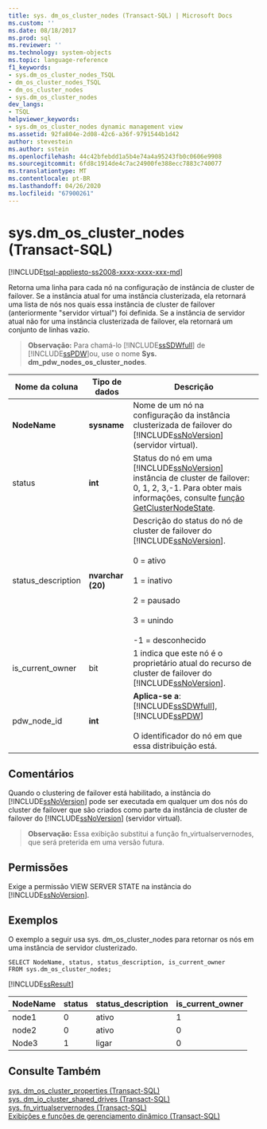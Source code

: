 ```yaml
---
title: sys. dm_os_cluster_nodes (Transact-SQL) | Microsoft Docs
ms.custom: ''
ms.date: 08/18/2017
ms.prod: sql
ms.reviewer: ''
ms.technology: system-objects
ms.topic: language-reference
f1_keywords:
- sys.dm_os_cluster_nodes_TSQL
- dm_os_cluster_nodes_TSQL
- dm_os_cluster_nodes
- sys.dm_os_cluster_nodes
dev_langs:
- TSQL
helpviewer_keywords:
- sys.dm_os_cluster_nodes dynamic management view
ms.assetid: 92fa804e-2d08-42c6-a36f-9791544b1d42
author: stevestein
ms.author: sstein
ms.openlocfilehash: 44c42bfebdd1a5b4e74a4a95243fb0c0606e9908
ms.sourcegitcommit: 6fd8c1914de4c7ac24900fe388ecc7883c740077
ms.translationtype: MT
ms.contentlocale: pt-BR
ms.lasthandoff: 04/26/2020
ms.locfileid: "67900261"
---
```

# <a name="sysdm_os_cluster_nodes-transact-sql"></a>sys.dm_os_cluster_nodes (Transact-SQL)
[!INCLUDE[tsql-appliesto-ss2008-xxxx-xxxx-xxx-md](../../includes/tsql-appliesto-ss2008-xxxx-xxxx-xxx-md.md)]

  Retorna uma linha para cada nó na configuração de instância de cluster de failover. Se a instância atual for uma instância clusterizada, ela retornará uma lista de nós nos quais essa instância de cluster de failover (anteriormente "servidor virtual") foi definida. Se a instância de servidor atual não for uma instância clusterizada de failover, ela retornará um conjunto de linhas vazio.  
  
> **Observação:** Para chamá-lo [!INCLUDE[ssSDWfull](../../includes/sssdwfull-md.md)] de [!INCLUDE[ssPDW](../../includes/sspdw-md.md)]ou, use o nome **Sys. dm_pdw_nodes_os_cluster_nodes**.  
  
|Nome da coluna|Tipo de dados|Descrição|  
|-----------------|---------------|-----------------|  
|**NodeName**|**sysname**|Nome de um nó na configuração da instância clusterizada de failover do [!INCLUDE[ssNoVersion](../../includes/ssnoversion-md.md)] (servidor virtual).|  
|status|**int**|Status do nó em uma [!INCLUDE[ssNoVersion](../../includes/ssnoversion-md.md)] instância de cluster de failover: 0, 1, 2, 3,-1. Para obter mais informações, consulte [função GetClusterNodeState](https://go.microsoft.com/fwlink/?LinkId=204794).|  
|status_description|**nvarchar (20)**|Descrição do status do nó de cluster de failover do [!INCLUDE[ssNoVersion](../../includes/ssnoversion-md.md)].<br /><br /> 0 = ativo<br /><br /> 1 = inativo<br /><br /> 2 = pausado<br /><br /> 3 = unindo<br /><br /> -1 = desconhecido|  
|is_current_owner|bit|1 indica que este nó é o proprietário atual do recurso de cluster de failover do [!INCLUDE[ssNoVersion](../../includes/ssnoversion-md.md)].|  
|pdw_node_id|**int**|**Aplica-se a**: [!INCLUDE[ssSDWfull](../../includes/sssdwfull-md.md)],[!INCLUDE[ssPDW](../../includes/sspdw-md.md)]<br /><br /> O identificador do nó em que essa distribuição está.|  
  
## <a name="remarks"></a>Comentários  
 Quando o clustering de failover está habilitado, a instância do [!INCLUDE[ssNoVersion](../../includes/ssnoversion-md.md)] pode ser executada em qualquer um dos nós do cluster de failover que são criados como parte da instância de cluster de failover do [!INCLUDE[ssNoVersion](../../includes/ssnoversion-md.md)] (servidor virtual).  
  
> **Observação:** Essa exibição substitui a função fn_virtualservernodes, que será preterida em uma versão futura.  
  
## <a name="permissions"></a>Permissões  
 Exige a permissão VIEW SERVER STATE na instância do [!INCLUDE[ssNoVersion](../../includes/ssnoversion-md.md)].  
  
## <a name="examples"></a>Exemplos  
 O exemplo a seguir usa sys. dm_os_cluster_nodes para retornar os nós em uma instância de servidor clusterizado.  
  
```  
SELECT NodeName, status, status_description, is_current_owner   
FROM sys.dm_os_cluster_nodes;  
```  
  
 [!INCLUDE[ssResult](../../includes/ssresult-md.md)]  
  
|NodeName|status|status_description|is_current_owner|  
|--------------|------------|-------------------------|------------------------|  
|node1|0|ativo|1|  
|node2|0|ativo|0|  
|Node3|1|ligar|0|  
  
## <a name="see-also"></a>Consulte Também  
 [sys. dm_os_cluster_properties &#40;Transact-SQL&#41;](../../relational-databases/system-dynamic-management-views/sys-dm-os-cluster-properties-transact-sql.md)   
 [sys. dm_io_cluster_shared_drives &#40;Transact-SQL&#41;](../../relational-databases/system-dynamic-management-views/sys-dm-io-cluster-shared-drives-transact-sql.md)   
 [sys. fn_virtualservernodes &#40;Transact-SQL&#41;](../../relational-databases/system-functions/sys-fn-virtualservernodes-transact-sql.md)   
 [Exibições e funções de gerenciamento dinâmico &#40;Transact-SQL&#41;](~/relational-databases/system-dynamic-management-views/system-dynamic-management-views.md)  
  
  




